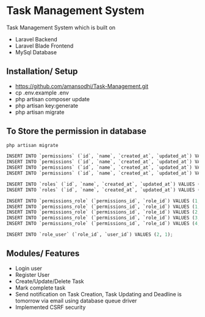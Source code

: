 # Task Management System

Task Management System which is built on 
* Laravel Backend
* Laravel Blade Frontend
* MySql Database

## Installation/ Setup
* https://github.com/amansodhi/Task-Management.git
* cp .env.example .env
* php artisan composer update
* php artisan key:generate
* php artisan migrate

## To Store the permission in database
```python
php artisan migrate

INSERT INTO `permissions` (`id`, `name`, `created_at`, `updated_at`) VALUES (1, 'read_task', NULL, NULL);
INSERT INTO `permissions` (`id`, `name`, `created_at`, `updated_at`) VALUES (2, 'create_task', NULL, NULL);
INSERT INTO `permissions` (`id`, `name`, `created_at`, `updated_at`) VALUES (3, 'update_task', NULL, NULL);
INSERT INTO `permissions` (`id`, `name`, `created_at`, `updated_at`) VALUES (4, 'delete_task', NULL, NULL);

INSERT INTO `roles` (`id`, `name`, `created_at`, `updated_at`) VALUES (1, 'Read Only', NULL, NULL);
INSERT INTO `roles` (`id`, `name`, `created_at`, `updated_at`) VALUES (2, 'ALL', NULL, NULL);

INSERT INTO `permissions_role` (`permissions_id`, `role_id`) VALUES (1, 1);
INSERT INTO `permissions_role` (`permissions_id`, `role_id`) VALUES (1, 2);
INSERT INTO `permissions_role` (`permissions_id`, `role_id`) VALUES (2, 2);
INSERT INTO `permissions_role` (`permissions_id`, `role_id`) VALUES (3, 2);
INSERT INTO `permissions_role` (`permissions_id`, `role_id`) VALUES (4, 2);

INSERT INTO `role_user` (`role_id`, `user_id`) VALUES (2, 1);
```

## Modules/ Features
* Login user
* Register User
* Create/Update/Delete Task
* Mark complete  task
* Send notification on Task Creation, Task Updating and Deadline is tomorrow via email using database queue driver
* Implemented CSRF security